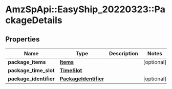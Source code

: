 # AmzSpApi::EasyShip_20220323::PackageDetails

## Properties
Name | Type | Description | Notes
------------ | ------------- | ------------- | -------------
**package_items** | [**Items**](Items.md) |  | [optional] 
**package_time_slot** | [**TimeSlot**](TimeSlot.md) |  | 
**package_identifier** | [**PackageIdentifier**](PackageIdentifier.md) |  | [optional] 

